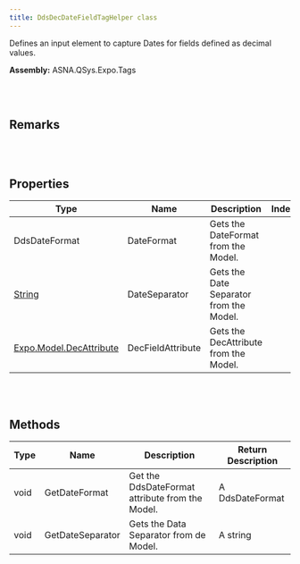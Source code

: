 ```yaml
---
title: DdsDecDateFieldTagHelper class
---
```


Defines an input element to capture Dates for fields defined as decimal values.

**Assembly:** ASNA.QSys.Expo.Tags

<br>
<br>

## Remarks

<br>
<br>

## Properties

| Type | Name | Description | Indexer
| --- | --- | --- | --- 
| DdsDateFormat | DateFormat | Gets the DateFormat from the Model. | 
| [String](https://docs.microsoft.com/en-us/dotnet/api/system.string?view=net-5.0) | DateSeparator | Gets the Date Separator from the Model. | 
| [Expo.Model.DecAttribute](/reference/asna-qsys-expo/expo-model/dec-attribute.html) | DecFieldAttribute | Gets the DecAttribute from the Model. | 

<br>
<br>

## Methods

| Type | Name | Description | Return Description 
| --- | --- | --- | --- 
| void | GetDateFormat | Get the DdsDateFormat attribute from the Model. | A DdsDateFormat
| void | GetDateSeparator | Gets the Data Separator from de Model. | A string

<br>
<br>

